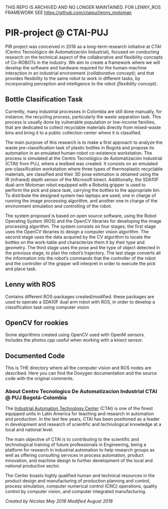 THIS REPO IS ARCHIVED AND NO LONGER MAINTAINED. FOR LENNY_ROS FRAMEWORK SEE https://github.com/ctaipuj/lenny_motoman

# PIR-project @ CTAI-PUJ

PIR project was conceived in 2016 as a long-term research initiative at CTAI (Centro Tecnológico de Automatización Industrial), focused on conducting research on the technical aspect of the collaborative and flexibility concepts of Co-ROBOTs in the industry. We aim to create a framework where we will develop the software and hardware required for the human-machine interaction in an industrial environment *(collaborative concept)*; and that provides flexibility to the same robot to work in different tasks, by incorporating perception and intelligence to the robot *(flexibility concept)*.

## Bottle Clasification Task

Currently, many industrial processes in Colombia are still done manually, for instance; the recycling process, particularly the waste separation task. This process is usually done by vulnerable population or low-income families, that are dedicated to collect recyclable materials directly from mixed-waste bins and bring it to a public collection center where it is classified.

The main purpose of this research is to make a first approach to analyze the waste pre-classification task of plastic bottles in Bogotá and propose its automation in an emulated human-robot co-existence workstation. The process is simulated at the Centro Tecnológico de Automatización Industrial (CTAI) from PUJ, where a testbed was created. It consists on an emulated pre-classification workstation where  three types of  thermoplastic recyclable materials, are classified and their 3D pose estimation is obtained using the IR (infrared) depth sensor of the Microsoft kinect. Additionally, the SDA10F dual-arm Motoman robot equipped with a Robotiq gripper is used to perform the pick and place task, carrying the bottles to the appropriate bin. To distribute the designed system two laptops are used; one in charge of running the image processing algorithm, and another one in charge of the environment simulation and controlling of the robot.

The system proposed is based on open source software, using the Robot Operating System (ROS) and the OpenCV libraries for developing the image processing algorithm. The system consists on four stages; the first stage uses the OpenCV libraries to design a computer vision algorithm. The second stage uses the data acquired by the CV algorithm to locate the bottles on the work-table and characterize them it by their type and geometry. The third stage uses the pose and the type of object detected in the previous stage, to plan the robot’s trajectory. The last stage converts all the information into the robot’s commands that the controller of the robot and the controller of the gripper will interpret in order to execute the pick and place task. 

## Lenny with ROS

Contains different ROS-packages created/modified. these packages are used to operate a SDA10F dual arm robot with ROS, in order to develop a classification task using computer vision

## OpenCV for rookies

Some algorithms created using OpenCV used with OpenNI sensors. Includes the photos.cpp useful when working with a kinect sensor.

## Documented Code

This is THE directory where all the computer vision and ROS nodes are described. Here you can find the Doxygen documentation and the source code with the original comments.

### About Centro Tecnologico De Automatizacion Industrial CTAI @ PUJ Bogotá-Colombia

The [Industrial Automation Technology Center](http://www.javeriana.edu.co/blogs/ctai/english-home/) (CTAI) is one of the finest equipped units in Latin America for teaching and research in automation and production. In the last few years, CTAI has been positioned as a leader in development and research of scientific and technological knowledge at a local and national level.

The main objective of CTAI is to contributing to the scientific and technological training of future professionals in Engineering, being a platform for research in industrial automation to help research groups as well as offering consulting services in process automation, product innovation, and machine design to further development of the local and national productive sector.

The Center boasts highly qualified human and technical resources in the product design and manufacturing of production planning and control, process simulation, computer numerical control (CNC) operations, quality control by computer vision, and computer integrated manufacturing.

*Created by Nicolas May 2018*
*Modified August 2018*
